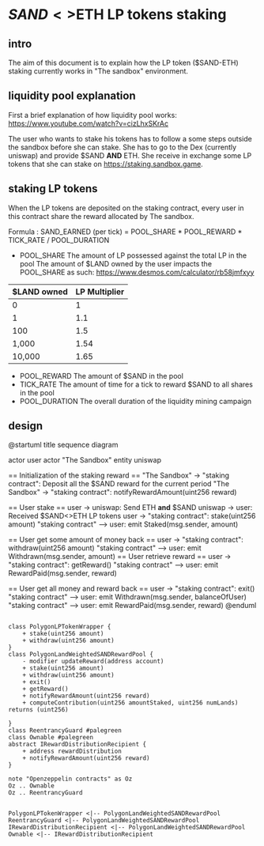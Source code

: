 # $SAND<>$ETH LP tokens staking

## intro

The aim of this document is to explain how the LP token ($SAND-ETH) staking currently works in "The sandbox" environment.  

## liquidity pool explanation

First a brief explanation of how liquidity pool works: <https://www.youtube.com/watch?v=cizLhxSKrAc>

The user who wants to stake his tokens has to follow a some steps outside the sandbox before she can stake. 
She has to go to the Dex (currently uniswap) and provide $SAND **AND** ETH. She receive in exchange some LP tokens that she can stake on https://staking.sandbox.game.

## staking LP tokens

When the LP tokens are deposited on the staking contract, every user in this contract share the reward allocated by The sandbox.

Formula : SAND_EARNED (per tick) = POOL_SHARE * POOL_REWARD * TICK_RATE / POOL_DURATION

* POOL_SHARE
The amount of LP possessed against the total LP in the pool
The amount of $LAND owned by the user impacts the POOL_SHARE as such: <https://www.desmos.com/calculator/rb58jmfxyy>

| $LAND owned | LP Multiplier |
| ----------- | ------------- |
| 0           | 1             |
| 1           | 1.1           |
| 100         | 1.5           |
| 1,000       | 1.54          |
| 10,000      | 1.65          |

* POOL_REWARD
The amount of $SAND in the pool
* TICK_RATE
The amount of time for a tick to reward $SAND to all shares in the pool
* POOL_DURATION
The overall duration of the liquidity mining campaign
 

## design


@startuml
title sequence diagram


actor user
actor "The Sandbox"
entity uniswap


== Initialization of the staking reward == 
"The Sandbox" -> "staking contract": Deposit all the $SAND reward for the current period
"The Sandbox" -> "staking contract": notifyRewardAmount(uint256 reward)

== User stake ==
user -> uniswap: Send ETH **and** $SAND
uniswap -> user: Received $SAND<>ETH LP tokens 
user -> "staking contract": stake(uint256 amount)
"staking contract" --> user: emit Staked(msg.sender, amount)

== User get some amount of money back ==
user -> "staking contract": withdraw(uint256 amount)
"staking contract" --> user: emit Withdrawn(msg.sender, amount)
== User retrieve reward == 
user -> "staking contract": getReward()
"staking contract" --> user: emit RewardPaid(msg.sender, reward)

== User get all money and reward back ==
user -> "staking contract": exit()
"staking contract" --> user: emit Withdrawn(msg.sender, balanceOfUser)
"staking contract" --> user: emit RewardPaid(msg.sender, reward)
@enduml


```plantuml

class PolygonLPTokenWrapper {
    + stake(uint256 amount)
    + withdraw(uint256 amount)
} 
class PolygonLandWeightedSANDRewardPool {
    - modifier updateReward(address account)
    + stake(uint256 amount)
    + withdraw(uint256 amount)
    + exit()
    + getReward()
    + notifyRewardAmount(uint256 reward)
    + computeContribution(uint256 amountStaked, uint256 numLands) returns (uint256)
    
}
class ReentrancyGuard #palegreen
class Ownable #palegreen
abstract IRewardDistributionRecipient {
    + address rewardDistribution
    + notifyRewardAmount(uint256 reward)
}

note "Openzeppelin contracts" as Oz
Oz .. Ownable
Oz .. ReentrancyGuard


PolygonLPTokenWrapper <|-- PolygonLandWeightedSANDRewardPool
ReentrancyGuard <|-- PolygonLandWeightedSANDRewardPool
IRewardDistributionRecipient <|-- PolygonLandWeightedSANDRewardPool
Ownable <|-- IRewardDistributionRecipient